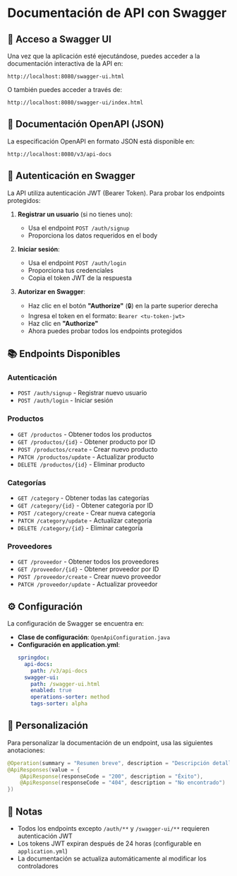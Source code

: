 # Documentación de API con Swagger

## 🚀 Acceso a Swagger UI

Una vez que la aplicación esté ejecutándose, puedes acceder a la documentación interactiva de la API en:

```
http://localhost:8080/swagger-ui.html
```

O también puedes acceder a través de:

```
http://localhost:8080/swagger-ui/index.html
```

## 📄 Documentación OpenAPI (JSON)

La especificación OpenAPI en formato JSON está disponible en:

```
http://localhost:8080/v3/api-docs
```

## 🔐 Autenticación en Swagger

La API utiliza autenticación JWT (Bearer Token). Para probar los endpoints protegidos:

1. **Registrar un usuario** (si no tienes uno):
   - Usa el endpoint `POST /auth/signup`
   - Proporciona los datos requeridos en el body

2. **Iniciar sesión**:
   - Usa el endpoint `POST /auth/login`
   - Proporciona tus credenciales
   - Copia el token JWT de la respuesta

3. **Autorizar en Swagger**:
   - Haz clic en el botón **"Authorize"** (🔒) en la parte superior derecha
   - Ingresa el token en el formato: `Bearer <tu-token-jwt>`
   - Haz clic en **"Authorize"**
   - Ahora puedes probar todos los endpoints protegidos

## 📚 Endpoints Disponibles

### Autenticación
- `POST /auth/signup` - Registrar nuevo usuario
- `POST /auth/login` - Iniciar sesión

### Productos
- `GET /productos` - Obtener todos los productos
- `GET /productos/{id}` - Obtener producto por ID
- `POST /productos/create` - Crear nuevo producto
- `PATCH /productos/update` - Actualizar producto
- `DELETE /productos/{id}` - Eliminar producto

### Categorías
- `GET /category` - Obtener todas las categorías
- `GET /category/{id}` - Obtener categoría por ID
- `POST /category/create` - Crear nueva categoría
- `PATCH /category/update` - Actualizar categoría
- `DELETE /category/{id}` - Eliminar categoría

### Proveedores
- `GET /proveedor` - Obtener todos los proveedores
- `GET /proveedor/{id}` - Obtener proveedor por ID
- `POST /proveedor/create` - Crear nuevo proveedor
- `PATCH /proveedor/update` - Actualizar proveedor

## ⚙️ Configuración

La configuración de Swagger se encuentra en:
- **Clase de configuración**: `OpenApiConfiguration.java`
- **Configuración en application.yml**:
  ```yaml
  springdoc:
    api-docs:
      path: /v3/api-docs
    swagger-ui:
      path: /swagger-ui.html
      enabled: true
      operations-sorter: method
      tags-sorter: alpha
  ```

## 🔧 Personalización

Para personalizar la documentación de un endpoint, usa las siguientes anotaciones:

```java
@Operation(summary = "Resumen breve", description = "Descripción detallada")
@ApiResponses(value = {
    @ApiResponse(responseCode = "200", description = "Éxito"),
    @ApiResponse(responseCode = "404", description = "No encontrado")
})
```

## 📝 Notas

- Todos los endpoints excepto `/auth/**` y `/swagger-ui/**` requieren autenticación JWT
- Los tokens JWT expiran después de 24 horas (configurable en `application.yml`)
- La documentación se actualiza automáticamente al modificar los controladores
